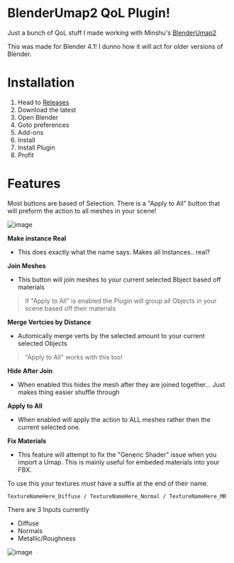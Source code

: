 # BlenderUmap2 QoL Plugin!
Just a bunch of QoL stuff I made working with Minshu's [BlenderUmap2](https://github.com/MinshuG/BlenderUmap2)

This was made for Blender 4.1! I dunno how it will act for older versions of Blender.



# Installation
1. Head to [Releases](https://github.com/jaxbline/Umap-Utilites/releases)
2. Download the latest
3. Open Blender
4. Goto preferences
5. Add-ons
6. Install
7. Install Plugin
8. Profit

# Features
Most buttons are based of Selection. There is a "Apply to All" button that will preform the action to all meshes in your scene!

![image](https://github.com/jaxbline/Umap-Utilites/assets/65150735/ccb1eea4-6f5e-4d8e-8537-bc7a5c97a52a)

**Make instance Real**
* This does exactly what the name says. Makes all Instances.. real?

**Join Meshes**

* This button will join meshes to your current selected Bbject based off materials
> If "Apply to All" is enabled the Plugin will group all Objects in your scene based off their materials

**Merge Vertcies by Distance**
* Automically merge verts by the selected amount to your current selected Objects
> "Apply to All" works with this too!


**Hide After Join**
* When enabled this hides the mesh after they are joined together... Just makes thing easier shuffle through

**Apply to All**
* When enabled will apply the action to ALL meshes rather then the current selected one.

**Fix Materials**
* This feature will attempt to fix the "Generic Shader" issue when you import a Umap. This is mainly useful for embeded materials into your FBX.

To use this your textures *must* have a suffix at the end of their name. 

```TextureNameHere_Diffuse / TextureNameHere_Normal / TextureNameHere_MR```


There are 3 Inputs currently
* Diffuse
* Normals
* Metallic/Roughness

![image](https://github.com/jaxbline/Umap-Utilites/assets/65150735/0bb9a799-0be3-42c1-8e3a-694118bf3fb3)

